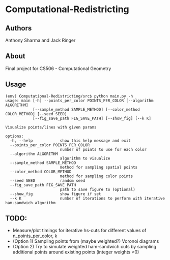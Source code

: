 # Computational-Redistricting
## Authors
Anthony Sharma and Jack Ringer

## About
Final project for CS506 - Computational Geometry

## Usage
```
(env) Computational-Redistricting/src$ python main.py -h
usage: main [-h] --points_per_color POINTS_PER_COLOR [--algorithm ALGORITHM]
            [--sample_method SAMPLE_METHOD] [--color_method COLOR_METHOD] [--seed SEED]
            [--fig_save_path FIG_SAVE_PATH] [--show_fig] [--k K]

Visualize points/lines with given params

options:
  -h, --help            show this help message and exit
  --points_per_color POINTS_PER_COLOR
                        number of points to use for each color
  --algorithm ALGORITHM
                        algorithm to visualize
  --sample_method SAMPLE_METHOD
                        method for sampling spatial points
  --color_method COLOR_METHOD
                        method for sampling color points
  --seed SEED           random seed
  --fig_save_path FIG_SAVE_PATH
                        path to save figure to (optional)
  --show_fig            show figure if set
  --k K                 number of iterations to perform with iterative ham-sandwich algorithm
```

## TODO:
* Measure/plot timings for iterative hs-cuts for different values of n_points_per_color, k
* (Option 1) Sampling points from (maybe weighted?) Voronoi diagrams
* (Option 2) Try to simulate weighted ham-sandwich cuts by sampling additional points around existing points (integer weights >0)